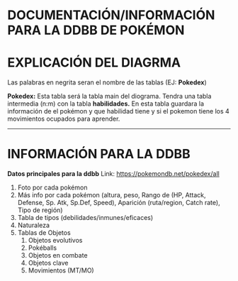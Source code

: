 # DOCUMENTACIÓN/INFORMACIÓN PARA LA DDBB DE POKÉMON

# EXPLICACIÓN DEL DIAGRMA
Las palabras en negrita seran el nombre de las tablas (EJ: **Pokedex**)

**Pokedex:** Esta tabla será la tabla main del diograma. 
Tendra una tabla intermedia (n:m) con la tabla **habilidades.** En esta tabla guardara la información de el pokémon y que habilidad tiene y si el pokemon tiene los 4 movimientos ocupados para aprender.

****

# INFORMACIÓN PARA LA DDBB

  **Datos principales para la ddbb**
  Link: https://pokemondb.net/pokedex/all
   1. Foto por cada pokémon
2. Más info por cada pokémon (altura, peso, Rango de (HP, Attack, Defense, Sp. Atk, Sp.Def, Speed), Aparición (ruta/region, Catch rate), Tipo de región)
3. Tabla de tipos (debilidades/inmunes/eficaces)
4. Naturaleza
5. Tablas de Objetos
   1. Objetos evolutivos
   2. Pokéballs
   3. Objetos en combate
   4. Objetos clave
   5. Movimientos (MT/MO)

      

